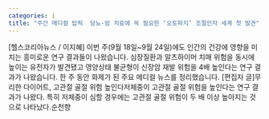 ```yaml
---
categories: i
title: "주간 메디컬 탑픽  당뇨·암 치료에 꼭 필요한 ‘오토파지’ 조절인자 세계 첫 발견"
---
```

[헬스코리아뉴스 / 이지혜] 이번 주(9월 18일~9월 24일)에도 인간의 건강에 영향을 미치는 흥미로운 연구 결과들이 나왔습니다. 심장질환과 알츠하이머 치매 위험을 동시에 높이는 유전자가 발견됐고 영양상태 불균형이 신장암 재발 위험을 4배 높인다는 연구 결과가 나왔습니다. 한 주 동안 화제가 된 주요 메디컬 뉴스를 정리했습니다. [편집자 글]무리한 다이어트, 고관절 골절 위험 높인다저체중이 고관절 골절 위험을 높인다는 연구 결과가 나왔다. 특히 저체중이 심할 경우에는 고관절 골절 위험이 두 배 이상 높아지는 것으로 나타났다.순천향